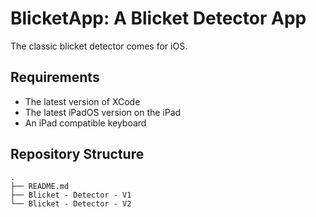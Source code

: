 # BlicketApp: A Blicket Detector App

The classic blicket detector comes for iOS. 

## Requirements
- The latest version of XCode
- The latest iPadOS version on the iPad
- An iPad compatible keyboard

## Repository Structure

```
.
├── README.md
├── Blicket - Detector - V1
└── Blicket - Detector - V2

```


